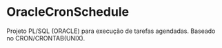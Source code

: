 # OracleCronSchedule
Projeto PL/SQL (ORACLE) para execução de tarefas agendadas. Baseado no CRON/CRONTAB(UNIX).
